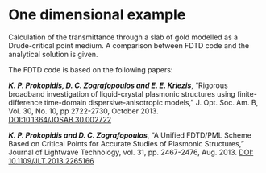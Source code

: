 # One dimensional example
Calculation of the transmittance through a slab of gold modelled as a Drude-critical point medium. A comparison between FDTD code and the analytical solution is given.

The FDTD code is based on the following papers:

***K. P. Prokopidis, D. C. Zografopoulos and E. E. Kriezis***,  “Rigorous broadband investigation of liquid-crystal plasmonic structures using finite-difference time-domain dispersive-anisotropic models,” J. Opt. Soc. Am. B,  Vol. 30, No. 10, pp 2722-2730,  October 2013. [DOI:10.1364/JOSAB.30.002722](http://dx.doi.org/10.1364/JOSAB.30.002722)


***K. P. Prokopidis and D. C. Zografopoulos***, “A Unified FDTD/PML Scheme Based on Critical Points for Accurate Studies of Plasmonic Structures,” Journal of Lightwave Technology, vol. 31, pp. 2467-2476, Aug. 2013. [DOI: 10.1109/JLT.2013.2265166](http://dx.doi.org/10.1109/JLT.2013.2265166)
